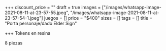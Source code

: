 +++
discount_price = ""
draft = true
images = ["/images/whatsapp-image-2021-08-11-at-23-57-55.jpeg", "/images/whatsapp-image-2021-08-11-at-23-57-54-1.jpeg"]
juegos = []
price = "$400"
sizes = []
tags = []
title = "Porta personaje/dado Elder Sign"

+++
Tokens en resina

8 piezas